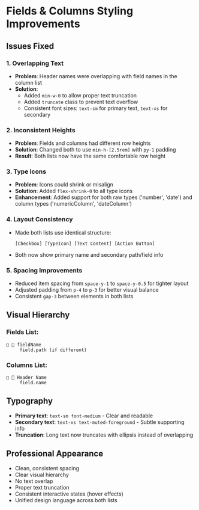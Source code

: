 # Fields & Columns Styling Improvements

## Issues Fixed

### 1. **Overlapping Text**
- **Problem**: Header names were overlapping with field names in the column list
- **Solution**: 
  - Added `min-w-0` to allow proper text truncation
  - Added `truncate` class to prevent text overflow
  - Consistent font sizes: `text-sm` for primary text, `text-xs` for secondary

### 2. **Inconsistent Heights**
- **Problem**: Fields and columns had different row heights
- **Solution**: Changed both to use `min-h-[2.5rem]` with `py-1` padding
- **Result**: Both lists now have the same comfortable row height

### 3. **Type Icons**
- **Problem**: Icons could shrink or misalign
- **Solution**: Added `flex-shrink-0` to all type icons
- **Enhancement**: Added support for both raw types ('number', 'date') and column types ('numericColumn', 'dateColumn')

### 4. **Layout Consistency**
- Made both lists use identical structure:
  ```
  [Checkbox] [TypeIcon] [Text Content] [Action Button]
  ```
- Both now show primary name and secondary path/field info

### 5. **Spacing Improvements**
- Reduced item spacing from `space-y-1` to `space-y-0.5` for tighter layout
- Adjusted padding from `p-4` to `p-3` for better visual balance
- Consistent `gap-3` between elements in both lists

## Visual Hierarchy

### Fields List:
```
□ 📝 fieldName
     field.path (if different)
```

### Columns List:
```
□ 📝 Header Name
     field.name
```

## Typography
- **Primary text**: `text-sm font-medium` - Clear and readable
- **Secondary text**: `text-xs text-muted-foreground` - Subtle supporting info
- **Truncation**: Long text now truncates with ellipsis instead of overlapping

## Professional Appearance
- Clean, consistent spacing
- Clear visual hierarchy
- No text overlap
- Proper text truncation
- Consistent interactive states (hover effects)
- Unified design language across both lists